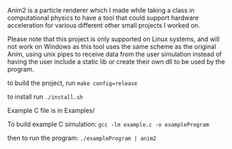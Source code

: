 Anim2 is a particle renderer which I made while taking a class in computational physics to have a tool that could support hardware acceleration for various different other small projects I worked on.

Please note that this project is only supported on Linux systems, and will not work on Windows as 
this tool uses the same scheme as the original Anim, using unix pipes to receive data from the user simulation instead of having the user include a static lib or create their own dll to be used by the program.

to build the project, run `make config=release`

to install run `./install.sh`

Example C file is in Examples/

To build example C simulation:
    `gcc -lm example.c -o exampleProgram`
    
then to run the program:
    `./exampleProgram | anim2`
